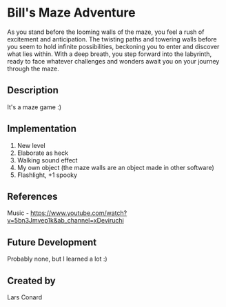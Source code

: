 # Bill's Maze Adventure
As you stand before the looming walls of the maze, you feel a rush of excitement and anticipation. The twisting paths and towering walls before you seem to hold infinite possibilities, beckoning you to enter and discover what lies within. With a deep breath, you step forward into the labyrinth, ready to face whatever challenges and wonders await you on your journey through the maze.

## Description
It's a maze game :)

## Implementation
<ol>
  <li>New level</li>
  <li>Elaborate as heck</li>
  <li>Walking sound effect</li>
  <li>My own object (the maze walls are an object made in other software)</li>
  <li>Flashlight, +1 spooky</li>
</ol>

## References
Music - https://www.youtube.com/watch?v=5bn3Jmvep1k&ab_channel=xDeviruchi

## Future Development
Probably none, but I learned a lot :)

## Created by
Lars Conard

